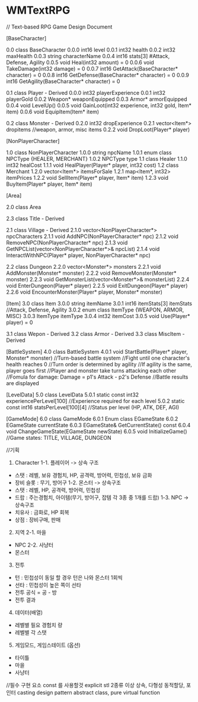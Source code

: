 ﻿# WMTextRPG

// Text-based RPG Game Design Document

[BaseCharacter]

0.0 class BaseCharacter <abstract>
0.0.0 int16 level
0.0.1 int32 health
0.0.2 int32 maxHealth
0.0.3 string characterName
0.0.4 int16 stats[3] #Attack, Defense, Agility
0.0.5 void Heal(int32 amount) = 0
0.0.6 void TakeDamage(int32 damage) = 0
0.0.7 int16 GetAttack(BaseCharacter* character) = 0
0.0.8 int16 GetDefense(BaseCharacter* character) = 0
0.0.9 int16 GetAgility(BaseCharacter* character) = 0

0.1 class Player - Derived
0.0.0 int32 playerExperience
0.0.1 int32 playerGold
0.0.2 Weapon* weaponEquipped
0.0.3 Armor* armorEquipped
0.0.4 void LevelUp()
0.0.5 void GainLoot(int32 experience, int32 gold, Item* item)
0.0.6 void EquipItem(Item* item)

0.2 class Monster - Derived
0.2.0 int32 dropExperience
0.2.1 vector<Item*> dropitems //weapon, armor, misc items
0.2.2 void DropLoot(Player* player)

[NonPlayerCharacter]

1.0 class NonPlayerCharacter <abstract>
1.0.0 string npcName
1.0.1 enum class NPCType {HEALER, MERCHANT}
1.0.2 NPCType type
1.1 class Healer
1.1.0 int32 healCost
1.1.1 void HealPlayer(Player* player, int32 cost)
1.2 class Merchant
1.2.0 vector<Item*> itemsForSale
1.2.1 map<Item*, int32> itemPrices
1.2.2 void SellItem(Player* player, Item* item)
1.2.3 void BuyItem(Player* player, Item* item)

[Area]

2.0 class Area <abstract>

2.3 class Title - Derived

2.1 class Village - Derived
2.1.0 vector<NonPlayerCharacter*> npcCharacters
2.1.1 void AddNPC(NonPlayerCharacter* npc)
2.1.2 void RemoveNPC(NonPlayerCharacter* npc)
2.1.3 void GetNPCList(vector<NonPlayerCharacter*>& npcList)
2.1.4 void InteractWithNPC(Player* player, NonPlayerCharacter* npc)

2.2 class Dungeon
2.2.0 vector<Monster*> monsters
2.2.1 void AddMonster(Monster* monster)
2.2.2 void RemoveMonster(Monster* monster)
2.2.3 void GetMonsterList(vector<Monster*>& monsterList)
2.2.4 void EnterDungeon(Player* player)
2.2.5 void ExitDungeon(Player* player)
2.2.6 void EncounterMonster(Player* player, Monster* monster)

[Item]
3.0 class Item <abstract>
3.0.0 string itemName
3.0.1 int16 itemStats[3] itemStats //Attack, Defense, Agility
3.0.2 enum class ItemType {WEAPON, ARMOR, MISC}
3.0.3 ItemType itemType
3.0.4 int32 itemCost
3.0.5 void Use(Player* player) = 0

3.1 class Wepon - Derived
3.2 class Armor - Derived
3.3 class MiscItem - Derived

[BattleSystem]
4.0 class BattleSystem
4.0.1 void StartBattle(Player* player, Monster* monster)
//Turn-based battle system
//Fight until one character's health reaches 0
//Turn order is determined by agility
//If agility is the same, player goes first
//Player and monster take turns attacking each other
//Fomula for damage: Damage = p1's Attack - p2's Defense
//Battle results are displayed


[LevelData]
5.0 class LevelData
5.0.1 static const int32 experiencePerLevel[100] //Experience required for each level
5.0.2 static const int16 statsPerLevel[100][4] //Status per level (HP, ATK, DEF, AGI)

[GameMode]
6.0 class GameMode 
6.0.1 Enum class EGameState
6.0.2 EGameState currentState
6.0.3 EGameState& GetCurrentState() const
6.0.4 void ChangeGameState(EGameState newState)
6.0.5 void InitializeGame()
//Game states: TITLE, VILLAGE, DUNGEON



//기획

1. Character
1-1. 플레이어 -> 상속 구조
 - 스탯 : 레벨, 보유 경험치, HP, 공격력, 방어력, 민첩성, 보유 금화
 - 장비 슬롯 : 무기, 방어구
1-2. 몬스터 -> 상속구조
 - 스탯 : 레벨, HP, 공격력, 방어력, 민첩성
 - 드랍 : 주는경험치, 아이템(무기, 방어구, 잡템 각 3종 중 1개를 드랍)
1-3. NPC -> 상속구조
 - 치유사 : 금화로,  HP 회복
 - 상점 : 장비구매, 판매

2. 지역
2-1. 마을
 - NPC
2-2. 사냥터
 - 몬스터

3. 전투
 - 턴 : 민첩성이 동일 할 경우 턴은 나와 몬스터 1회씩
 - 선타 : 민첩성이 높은 쪽이 선타
 - 전투 공식 = 공 - 방
 - 전투 결과

4. 데이터(배열)
 - 레벨별 필요 경험치 량
 - 레벨별 각 스탯

5. 게임모드, 게임스테이트 (옵션)
 - 타이틀
 - 마을
 - 사냥터

//필수 구현 요소
const 를 사용할것
explicit
stl 2종류 이상
상속, 다형성
동적할당, 포인터
casting
design pattern 
abstract class, pure virtual function
